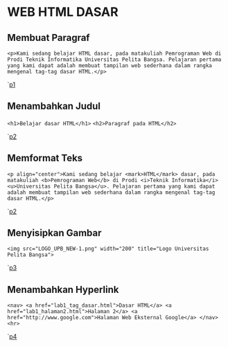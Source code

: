 # WEB HTML DASAR

## Membuat Paragraf
`<p>Kami sedang belajar HTML dasar, pada matakuliah Pemrograman Web di Prodi Teknik Informatika Universitas Pelita Bangsa. Pelajaran pertama yang kami dapat adalah membuat tampilan web sederhana dalam rangka mengenal tag-tag dasar HTML.</p>`

`[p1](foto/p1.png)

## Menambahkan Judul
`<h1>Belajar dasar HTML</h1>`
`<h2>Paragraf pada HTML</h2>`

`[p2](foto/p2.png)

## Memformat Teks
`<p align="center">Kami sedang belajar <mark>HTML</mark> dasar, pada matakuliah <b>Pemrograman Web</b> di Prodi <i>Teknik Informatika</i> <u>Universitas Pelita Bangsa</u>. Pelajaran pertama yang kami dapat adalah membuat tampilan web sederhana dalam rangka mengenal tag-tag dasar HTML.</p>`

`[p2](foto/p2.png)

## Menyisipkan Gambar
`<img src="LOGO_UPB_NEW-1.png" width="200" title="Logo Universitas Pelita Bangsa">`

`[p3](foto/p3.png)

## Menambahkan Hyperlink
`<nav>
    <a href="lab1_tag_dasar.html">Dasar HTML</a>
    <a href="lab1_halaman2.html">Halaman 2</a>
    <a href="http://www.google.com">Halaman Web Eksternal Google</a>
    </nav>
    <hr>`

`[p4](foto/p4.png)
